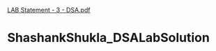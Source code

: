 [LAB Statement - 3 - DSA.pdf](https://github.com/SS1857/ShashankShukla_DSALabSolution/files/8693840/LAB.Statement.-.3.-.DSA.pdf)
# ShashankShukla_DSALabSolution
